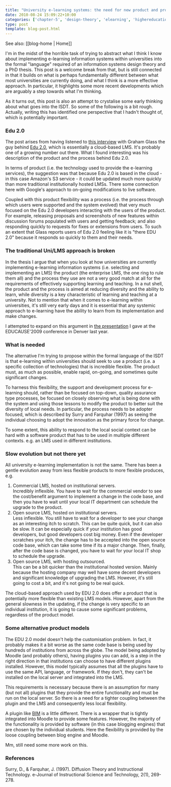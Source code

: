 ```yaml
---
title: "University e-learning systems: the need for new product and process models and some examples"
date: 2010-08-24 15:09:22+10:00
categories: ['chapter-5', 'design-theory', 'elearning', 'highereducation', 'phd', 'psframework', 'thesis', 'webfuse']
type: post
template: blog-post.html
---
```


See also: [[blog-home | Home]]

I'm in the midst of the horrible task of trying to abstract what I think I know about implementing e-learning information systems within universities into the formal "language" required of an information systems design theory and a PhD thesis. This post is a welcome break from that, but is still connected in that it builds on what is perhaps fundamentally different between what most universities are currently doing, and what I think is a more effective approach. In particular, it highlights some more recent developments which are arguably a step towards what I'm thinking.

As it turns out, this post is also an attempt to crystalise some early thinking about what goes into the ISDT. So some of the following is a bit rough. Actually, writing this has identified one perspective that I hadn't thought of, which is potentially important.

### Edu 2.0

The post arises from having listened to [this interview](http://www.stevehargadon.com/2010/07/tonight-graham-glass-on-edu-20.html) with Graham Glass the guy behind [Edu 2.0](http://edu20.org/), which is essentially a cloud-based LMS. It's probably one of a growing number out there. What I found interesting was his description of the product and the process behind Edu 2.0.

In terms of product (i.e. the technology used to provide the e-learning services), the suggestion was that because Edu 2.0 is based in the cloud - in this case Amazon's S3 service - it could be updated much more quickly than more traditional institutionally hosted LMSs. There some connection here with Google's approach to on-going modifications to live software.

Coupled with this product flexibility was a process (i.e. the process through which users were supported and the system evolved) that very much focused on the Edu 2.0 developers interacting with the users of the product. For example, releasing proposals and screenshots of new features within discussion forums populated with users and getting feedback; and also responding quickly to requests for fixes or extensions from users. To such an extent that Glass reports users of Edu 2.0 feeling like it is "there EDU 2.0" because it responds so quickly to them and their needs.

### The traditional Uni/LMS approach is broken

In the thesis I argue that when you look at how universities are currently implementing e-learning information systems (i.e. selecting and implementing an LMS) the product (the enterprise LMS, the one ring to rule them all) and the process they use are not a very good match at all for the requirements of effectively supporting learning and teaching. In a nut shell, the product and the process is aimed at reducing diversity and the ability to learn, while diversity is a key characteristic of learning and teaching at a university. Not to mention that when it comes to e-learning within universities, it's still very early days and it is essential that any systemic approach to e-learning have the ability to learn from its implementation and make changes.

I attempted to expand on this argument in [the presentation](/blog2/2009/10/05/lectures-and-the-lms-alternatives-and-experiments/) I gave at the EDUCAUSE'2009 conference in Denver last year.

### What is needed

The alternative I'm trying to propose within the formal language of the ISDT is that e-learning within universities should seek to use a product (i.e. a specific collection of technologies) that is incredible flexible. The product must, as much as possible, enable rapid, on-going, and sometimes quite significant changes.

To harness this flexibility, the support and development process for e-learning should, rather than be focused on top-down, quality assurance type processes, be focused on closely observing what is being done with the system and using those lessons to modify the product to better suit the diversity of local needs. In particular, the process needs to be adopter focused, which is described by Surry and Farquhar (1997) as seeing the individual choosing to adopt the innovation as the primary force for change.

To some extent, this ability to respond to the local social context can be hard with a software product that has to be used in multiple different contexts. e.g. an LMS used in different institutions.

### Slow evolution but not there yet

All university e-learning implementation is not the same. There has been a gentle evolution away from less flexible products to more flexible produces, e.g.

1. Commercial LMS, hosted on institutional servers.  
    Incredibly inflexible. You have to wait for the commercial vendor to see the cost/benefit argument to implement a change in the code base, and then you have to wait until your local IT department can schedule the upgrade to the product.
2. Open source LMS, hosted on institutional servers.  
    Less inflexible. You still have to wait for a developer to see your change as an interesting itch to scratch. This can be quite quick, but it can also be slow. It can be especially quick if your institution has good developers, but good developers cost big money. Even if the developer scratches your itch, the change has to be accepted into the open source code base, which can take some time if its a major change. Then, finally, after the code base is changed, you have to wait for your local IT shop to schedule the upgrade.
3. Open source LMS, with hosting outsourced.  
    This can be a bit quicker than the institutional hosted version. Mainly because the hosting company may well have some decent developers and significant knowledge of upgrading the LMS. However, it's still going to cost a bit, and it's not going to be real quick.

The cloud-based approach used by EDU 2.0 does offer a product that is potentially more flexible than existing LMS models. However, apart from the general slowness in the updating, if the change is very specific to an individual institution, it is going to cause some significant problems, regardless of the product model.

### Some alternative product models

The EDU 2.0 model doesn't help the customisation problem. In fact, it probably makes it a bit worse as the same code base is being used by hundreds of institutions from across the globe. The model being adopted by Moodle (and probably others), having plugins you can add, is a step in the right direction in that institutions can choose to have different plugins installed. However, this model typically assumes that all the plugins have to use the same API, language, or framework. If they don't, they can't be installed on the local server and integrated into the LMS.

This requirements is necessary because there is an assumption for many (but not all) plugins that they provide the entire functionality and must be run on the local server. So there is a need for a tighter coupling between the plugin and the LMS and consequently less local flexibility.

A plugin like [BIM](/blog2/research/bam-blog-aggregation-management/) is a little different. There is a wrapper that is tightly integrated into Moodle to provide some features. However, the majority of the functionality is provided by software (in this case blogging engines) that are chosen by the individual students. Here the flexibility is provided by the loose coupling between blog engine and Moodle.

Mm, still need some more work on this.

### References

Surry, D., & Farquhar, J. (1997). Diffusion Theory and Instructional Technology. e-Journal of Instructional Science and Technology, 2(1), 269-278.